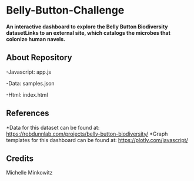 # Belly-Button-Challenge
**An interactive dashboard to explore the Belly Button Biodiversity datasetLinks to an external site, which catalogs the microbes that colonize human navels.**

## About Repository
-Javascript: app.js 

-Data: samples.json

-Html: index.html

## References
*Data for this dataset can be found at: https://robdunnlab.com/projects/belly-button-biodiversity/
*Graph templates for this dashboard can be found at: https://plotly.com/javascript/

## Credits
Michelle Minkowitz
